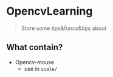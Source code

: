 # OpencvLearning
> Store some tips&funcs&tips about

## What contain?

* Opencv-mouse
    * use in `scale/`